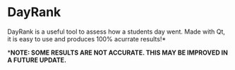# DayRank
DayRank is a useful tool to assess how a students day went. Made with Qt, it is easy to use and produces 100% acurrate results!*

***NOTE: SOME RESULTS ARE NOT ACCURATE. THIS MAY BE IMPROVED IN A FUTURE UPDATE.**
